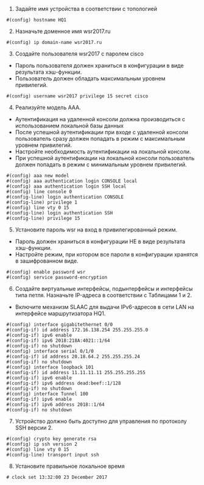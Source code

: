 1. Задайте имя устройства в соответствии с топологией
```
#(config) hostname HQ1
```
2. Назначьте доменное имя wsr2017.ru
```
#(config) ip domain-name wsr2017.ru
```
3. Создайте пользователя wsr2017 с паролем cisco
  - Пароль пользователя должен храниться в конфигурации в виде результата хэш-функции.
  - Пользователь должен обладать максимальным уровнем привилегий.
```
#(config) username wsr2017 privilege 15 secret cisco
```
4. Реализуйте модель AAA.
  - Аутентификация на удаленной консоли должна производиться с использованием локальной базы данных
  - После успешной аутентификации при входе с удаленной консоли пользователь сразу должен попадать в режим с максимальным уровнем привилегий.
  - Настройте необходимость аутентификации на локальной консоли.
  - При успешной аутентификации на локальной консоли пользователь должен попадать в режим с минимальным уровнем привилегий.
```
#(config) aaa new model
#(config) aaa authentication login CONSOLE local
#(config) aaa authentication login SSH local
#(config) line console 0
#(config-line) login authentication CONSOLE
#(config-line) privilege 1
#(config) line vty 0 15
#(config-line) login authentication SSH
#(config-line) privilege 15
```
5. Установите пароль wsr на вход в привилегированный режим. 
  - Пароль должен храниться в конфигурации НЕ в виде результата хэш-функции.
  - Настройте режим, при котором все пароли в конфигурации хранятся в зашифрованном виде.
```
#(config) enable password wsr
#(config) service password-encryption
```
6. Cоздайте виртуальные интерфейсы, подынтерфейсы и интерфейсы типа петля. Назначьте IP-адреса в соответствии с Таблицами 1 и 2.
  - Включите механизм SLAAC для выдачи IPv6-адресов в сети LAN на интерфейсе маршрутизатора HQ1.
```
#(config) interface gigabitethernet 0/0
#(config-if) id address 172.16.138.254 255.255.255.0
#(config-if) ipv6 enable
#(config-if) ipv6 2018:218A:4021::1/64
#(config-if) no shutdown
#(config) interface serial 0/1/0
#(config-if) id address 20.18.64.2 255.255.255.24
#(config-if) no shutdown
#(config) interface loopback 101
#(config-if) id address 11.11.11.11 255.255.255.255
#(config-if) ipv6 enable
#(config-if) ipv6 address dead:beef::1/128
#(config-if) no shutdown
#(config) interface Tunnel 100
#(config-if) ipv6 enable
#(config-if) ipv6 address 2018::1/64
#(config-if) no shutdown
```
7. Устройство должно быть доступно для управления по протоколу SSH версии 2.
```
#(config) crypto key generate rsa
#(config) ip ssh version 2
#(config) line vty 0 15
#(config-line) transport input ssh
```
8. Установите правильное локальное время
```
# clock set 13:32:00 23 December 2017
```

